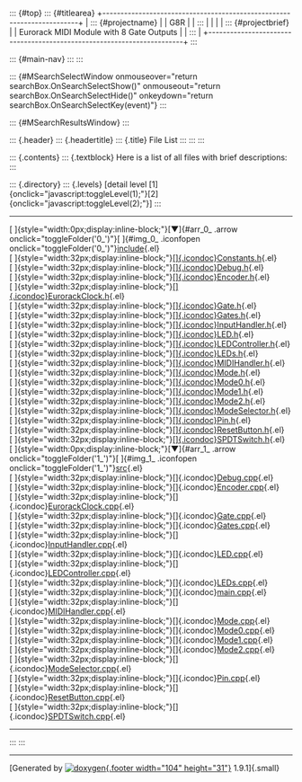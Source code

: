 ::: {#top}
::: {#titlearea}
+-----------------------------------------------------------------------+
| ::: {#projectname}                                                    |
| G8R                                                                   |
| :::                                                                   |
|                                                                       |
| ::: {#projectbrief}                                                   |
| Eurorack MIDI Module with 8 Gate Outputs                              |
| :::                                                                   |
+-----------------------------------------------------------------------+
:::

::: {#main-nav}
:::
:::

::: {#MSearchSelectWindow onmouseover="return searchBox.OnSearchSelectShow()" onmouseout="return searchBox.OnSearchSelectHide()" onkeydown="return searchBox.OnSearchSelectKey(event)"}
:::

::: {#MSearchResultsWindow}
:::

::: {.header}
::: {.headertitle}
::: {.title}
File List
:::
:::
:::

::: {.contents}
::: {.textblock}
Here is a list of all files with brief descriptions:
:::

::: {.directory}
::: {.levels}
\[detail level
[1]{onclick="javascript:toggleLevel(1);"}[2]{onclick="javascript:toggleLevel(2);"}\]
:::

  ----------------------------------------------------------------------------------------------------------------------------------------------------------------------------------------------------------- --
  [ ]{style="width:0px;display:inline-block;"}[▼]{#arr_0_ .arrow onclick="toggleFolder('0_')"}[ ]{#img_0_ .iconfopen onclick="toggleFolder('0_')"}[include](dir_d44c64559bbebec7f509842c48db8b23.html){.el}   
  [ ]{style="width:32px;display:inline-block;"}[[]{.icondoc}](Constants_8h_source.html)[Constants.h](Constants_8h.html){.el}                                                                                  
  [ ]{style="width:32px;display:inline-block;"}[[]{.icondoc}](Debug_8h_source.html)[Debug.h](Debug_8h.html){.el}                                                                                              
  [ ]{style="width:32px;display:inline-block;"}[[]{.icondoc}](Encoder_8h_source.html)[Encoder.h](Encoder_8h.html){.el}                                                                                        
  [ ]{style="width:32px;display:inline-block;"}[[]{.icondoc}](EurorackClock_8h_source.html)[EurorackClock.h](EurorackClock_8h.html){.el}                                                                      
  [ ]{style="width:32px;display:inline-block;"}[[]{.icondoc}](Gate_8h_source.html)[Gate.h](Gate_8h.html){.el}                                                                                                 
  [ ]{style="width:32px;display:inline-block;"}[[]{.icondoc}](Gates_8h_source.html)[Gates.h](Gates_8h.html){.el}                                                                                              
  [ ]{style="width:32px;display:inline-block;"}[[]{.icondoc}](InputHandler_8h_source.html)[InputHandler.h](InputHandler_8h.html){.el}                                                                         
  [ ]{style="width:32px;display:inline-block;"}[[]{.icondoc}](LED_8h_source.html)[LED.h](LED_8h.html){.el}                                                                                                    
  [ ]{style="width:32px;display:inline-block;"}[[]{.icondoc}](LEDController_8h_source.html)[LEDController.h](LEDController_8h.html){.el}                                                                      
  [ ]{style="width:32px;display:inline-block;"}[[]{.icondoc}](LEDs_8h_source.html)[LEDs.h](LEDs_8h.html){.el}                                                                                                 
  [ ]{style="width:32px;display:inline-block;"}[[]{.icondoc}](MIDIHandler_8h_source.html)[MIDIHandler.h](MIDIHandler_8h.html){.el}                                                                            
  [ ]{style="width:32px;display:inline-block;"}[[]{.icondoc}](Mode_8h_source.html)[Mode.h](Mode_8h.html){.el}                                                                                                 
  [ ]{style="width:32px;display:inline-block;"}[[]{.icondoc}](Mode0_8h_source.html)[Mode0.h](Mode0_8h.html){.el}                                                                                              
  [ ]{style="width:32px;display:inline-block;"}[[]{.icondoc}](Mode1_8h_source.html)[Mode1.h](Mode1_8h.html){.el}                                                                                              
  [ ]{style="width:32px;display:inline-block;"}[[]{.icondoc}](Mode2_8h_source.html)[Mode2.h](Mode2_8h.html){.el}                                                                                              
  [ ]{style="width:32px;display:inline-block;"}[[]{.icondoc}](ModeSelector_8h_source.html)[ModeSelector.h](ModeSelector_8h.html){.el}                                                                         
  [ ]{style="width:32px;display:inline-block;"}[[]{.icondoc}](Pin_8h_source.html)[Pin.h](Pin_8h.html){.el}                                                                                                    
  [ ]{style="width:32px;display:inline-block;"}[[]{.icondoc}](ResetButton_8h_source.html)[ResetButton.h](ResetButton_8h.html){.el}                                                                            
  [ ]{style="width:32px;display:inline-block;"}[[]{.icondoc}](SPDTSwitch_8h_source.html)[SPDTSwitch.h](SPDTSwitch_8h.html){.el}                                                                               
  [ ]{style="width:0px;display:inline-block;"}[▼]{#arr_1_ .arrow onclick="toggleFolder('1_')"}[ ]{#img_1_ .iconfopen onclick="toggleFolder('1_')"}[src](dir_68267d1309a1af8e8297ef4c3efbcdba.html){.el}       
  [ ]{style="width:32px;display:inline-block;"}[]{.icondoc}[Debug.cpp](Debug_8cpp.html){.el}                                                                                                                  
  [ ]{style="width:32px;display:inline-block;"}[]{.icondoc}[Encoder.cpp](Encoder_8cpp.html){.el}                                                                                                              
  [ ]{style="width:32px;display:inline-block;"}[]{.icondoc}[EurorackClock.cpp](EurorackClock_8cpp.html){.el}                                                                                                  
  [ ]{style="width:32px;display:inline-block;"}[]{.icondoc}[Gate.cpp](Gate_8cpp.html){.el}                                                                                                                    
  [ ]{style="width:32px;display:inline-block;"}[]{.icondoc}[Gates.cpp](Gates_8cpp.html){.el}                                                                                                                  
  [ ]{style="width:32px;display:inline-block;"}[]{.icondoc}[InputHandler.cpp](InputHandler_8cpp.html){.el}                                                                                                    
  [ ]{style="width:32px;display:inline-block;"}[]{.icondoc}[LED.cpp](LED_8cpp.html){.el}                                                                                                                      
  [ ]{style="width:32px;display:inline-block;"}[]{.icondoc}[LEDController.cpp](LEDController_8cpp.html){.el}                                                                                                  
  [ ]{style="width:32px;display:inline-block;"}[]{.icondoc}[LEDs.cpp](LEDs_8cpp.html){.el}                                                                                                                    
  [ ]{style="width:32px;display:inline-block;"}[]{.icondoc}[main.cpp](main_8cpp.html){.el}                                                                                                                    
  [ ]{style="width:32px;display:inline-block;"}[]{.icondoc}[MIDIHandler.cpp](MIDIHandler_8cpp.html){.el}                                                                                                      
  [ ]{style="width:32px;display:inline-block;"}[]{.icondoc}[Mode.cpp](Mode_8cpp.html){.el}                                                                                                                    
  [ ]{style="width:32px;display:inline-block;"}[]{.icondoc}[Mode0.cpp](Mode0_8cpp.html){.el}                                                                                                                  
  [ ]{style="width:32px;display:inline-block;"}[]{.icondoc}[Mode1.cpp](Mode1_8cpp.html){.el}                                                                                                                  
  [ ]{style="width:32px;display:inline-block;"}[]{.icondoc}[Mode2.cpp](Mode2_8cpp.html){.el}                                                                                                                  
  [ ]{style="width:32px;display:inline-block;"}[]{.icondoc}[ModeSelector.cpp](ModeSelector_8cpp.html){.el}                                                                                                    
  [ ]{style="width:32px;display:inline-block;"}[]{.icondoc}[Pin.cpp](Pin_8cpp.html){.el}                                                                                                                      
  [ ]{style="width:32px;display:inline-block;"}[]{.icondoc}[ResetButton.cpp](ResetButton_8cpp.html){.el}                                                                                                      
  [ ]{style="width:32px;display:inline-block;"}[]{.icondoc}[SPDTSwitch.cpp](SPDTSwitch_8cpp.html){.el}                                                                                                        
  ----------------------------------------------------------------------------------------------------------------------------------------------------------------------------------------------------------- --
:::
:::

------------------------------------------------------------------------

[Generated by [![doxygen](doxygen.svg){.footer width="104"
height="31"}](https://www.doxygen.org/index.html) 1.9.1]{.small}

